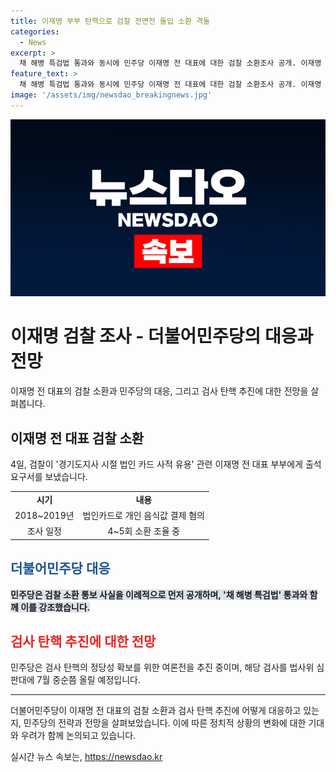 ```yaml
---
title: 이재명 부부 탄핵으로 검찰 전면전 돌입 소환 격돌
categories:
  - News
excerpt: >
  채 해병 특검법 통과와 동시에 민주당 이재명 전 대표에 대한 검찰 소환조사 공개. 이재명 전 대표 부부에게 법인카드로 개인 소비 의혹. 검찰, 4~5회 소환 예정. 민주당, 검사 탄핵의 정당성 확보를 위한 압박전 진행. 국민의힘 반발. - 안보람 기자
feature_text: >
  채 해병 특검법 통과와 동시에 민주당 이재명 전 대표에 대한 검찰 소환조사 공개. 이재명 전 대표 부부에게 법인카드로 개인 소비 의혹. 검찰, 4~5회 소환 예정. 민주당, 검사 탄핵의 정당성 확보를 위한 압박전 진행. 국민의힘 반발. - 안보람 기자
image: '/assets/img/newsdao_breakingnews.jpg'
---
```


<p><img src="/assets/img/newsdao_breakingnews.jpg" alt="ontimetimes 속보" /></p>

<h1>이재명 검찰 조사 - 더불어민주당의 대응과 전망</h1>

<p data-ke-size="size16">이재명 전 대표의 검찰 소환과 민주당의 대응, 그리고 검사 탄핵 추진에 대한 전망을 살펴봅니다.</p>

<h2 data-ke-size="size26">이재명 전 대표 검찰 소환</h2>

<p data-ke-size="size16">4일, 검찰이 '경기도지사 시절 법인 카드 사적 유용' 관련 이재명 전 대표 부부에게 출석요구서를 보냈습니다.</p>

<table>
  <tr>
    <td style="text-align: center; height: 17px;"><b>시기</b></td>
    <td style="text-align: center; height: 17px;"><b>내용</b></td>
  </tr>
  <tr>
    <td style="text-align: center; height: 17px;">2018~2019년</td>
    <td style="text-align: center; height: 17px;">법인카드로 개인 음식값 결제 혐의</td>
  </tr>
  <tr>
    <td style="text-align: center; height: 17px;">조사 일정</td>
    <td style="text-align: center; height: 17px;">4~5회 소환 조율 중</td>
  </tr>
</table>

<h2 data-ke-size="size26"><b><span style="color: #1a5490;">더불어민주당 대응</span></b></h2>

<p data-ke-size="size16"><b><span style="background-color: #21538527;">민주당은 검찰 소환 통보 사실을 이례적으로 먼저 공개하며, '채 해병 특검법' 통과와 함께 이를 강조했습니다.</span></b></p>

<h2 data-ke-size="size26"><b><span style="color: #ee2323;">검사 탄핵 추진에 대한 전망</span></b></h2>

<p data-ke-size="size16">민주당은 검사 탄핵의 정당성 확보를 위한 여론전을 추진 중이며, 해당 검사를 법사위 심판대에 7월 중순쯤 올릴 예정입니다.</p>

<hr>

<p data-ke-size="size16">더불어민주당이 이재명 전 대표의 검찰 소환과 검사 탄핵 추진에 어떻게 대응하고 있는지, 민주당의 전략과 전망을 살펴보았습니다. 이에 따른 정치적 상황의 변화에 대한 기대와 우려가 함께 논의되고 있습니다.</p>
실시간 뉴스 속보는, <a href="https://newsdao.kr" rel="dofollow">https://newsdao.kr</a>


